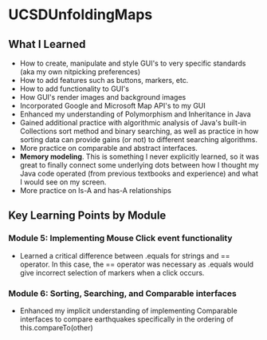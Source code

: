 # UCSDUnfoldingMaps
## What I Learned
- How to create, manipulate and style GUI's to very specific standards (aka my own nitpicking preferences)
- How to add features such as buttons, markers, etc.
- How to add functionality to GUI's 
- How GUI's render images and background images
- Incorporated Google and Microsoft Map API's to my GUI
- Enhanced my understanding of Polymorphism and Inheritance in Java
- Gained additional practice with algorithmic analysis of Java's built-in Collections sort method and binary searching, as well as practice in how sorting data can provide gains (or not) to different searching algorithms.
- More practice on comparable and abstract interfaces. 
- **Memory modeling**. This is something I never explicitly learned, so it was great to finally connect some underlying dots between how I thought my Java code operated (from previous textbooks and experience) and what I would see on my screen. 
- More practice on Is-A and has-A relationships

## Key Learning Points by Module
### Module 5: Implementing Mouse Click event functionality
- Learned a critical difference between .equals for strings and == operator. In this case, the == operator was necessary as .equals would give incorrect selection of markers when a click occurs.
### Module 6: Sorting, Searching, and Comparable interfaces
- Enhanced my implicit understanding of implementing Comparable interfaces to compare earthquakes specifically in the ordering of this.compareTo(other) 
